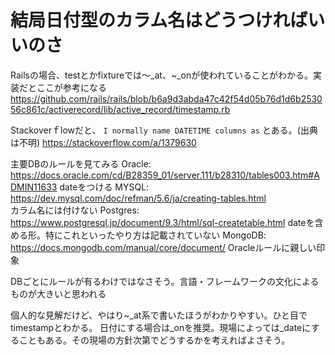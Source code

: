 # 結局日付型のカラム名はどうつければいいのさ

Railsの場合、testとかfixtureでは〜_at、~_onが使われていることがわかる。実装だとここが参考になる
https://github.com/rails/rails/blob/b6a9d3abda47c42f54d05b76d1d6b253056c861c/activerecord/lib/active_record/timestamp.rb


Stackoverｆlowだと、 `I normally name DATETIME columns as` とある。(出典は不明)
https://stackoverflow.com/a/1379630


主要DBのルールを見てみる
Oracle: https://docs.oracle.com/cd/B28359_01/server.111/b28310/tables003.htm#ADMIN11633
  dateをつける
MYSQL: https://dev.mysql.com/doc/refman/5.6/ja/creating-tables.html  
  カラム名には付けない
Postgres: https://www.postgresql.jp/document/9.3/html/sql-createtable.html
  dateを含める形。特にこれといったやり方は記載されていない
MongoDB: https://docs.mongodb.com/manual/core/document/
  Oracleルールに親しい印象

DBごとにルールが有るわけではなさそう。言語・フレームワークの文化によるものが大きいと思われる


個人的な見解だけど、やはり~_at系で書いたほうがわかりやすい。ひと目でtimestampとわかる。
日付にする場合は_onを推奨。現場によっては_dateにすることもある。その現場の方針次第でどうするかを考えればよさそう。
